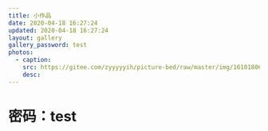 ```yaml
---
title: 小作品
date: 2020-04-18 16:27:24
updated: 2020-04-18 16:27:24
layout: gallery
gallery_password: test
photos:
  - caption: 
    src: https://gitee.com/zyyyyyih/picture-bed/raw/master/img/1610180654358.jpg
    desc: 
---
```


# 密码：test